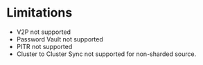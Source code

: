 # Limitations

- V2P not supported
- Password Vault not supported
- PITR not supported
- Cluster to Cluster Sync not supported for non-sharded source.